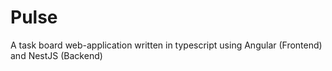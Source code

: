 # Pulse

A task board web-application written in typescript using Angular (Frontend) and NestJS (Backend)
